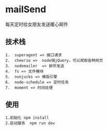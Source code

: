# mailSend
每天定时给女朋友发送暖心邮件

## 技术栈
    1.  superagent => 接口请求
    2.  cheerio =>  node端jQuery，可以爬取各种网页
    3.  nodemailer  => 邮件发送
    4.  fs => 文件模块
    5.  nunjucks => 模版引擎 
    6.  node-schedule => 定时任务 
    7.  moment => 时间处理

## 使用
    1.初始化 npm install
    2.启动服务  npm run dev
